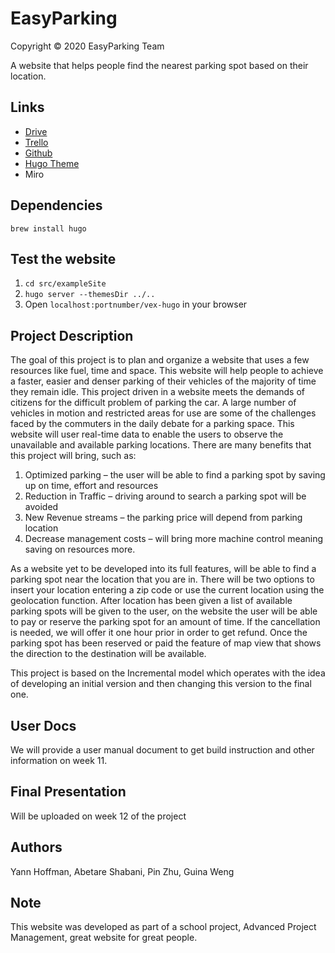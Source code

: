 # EasyParking
Copyright © 2020 EasyParking Team

A website that helps people find the nearest parking spot based on their location.

## Links
* [Drive](https://drive.google.com/drive/folders/1XeDhKQ3tBVu-bmBXwvTrYcLQpHdynRCz?usp=sharing)
* [Trello](https://trello.com/invite/b/zF3XL2sX/adb55d3d1c35d87101e189340013c3a9/project-management)
* [Github](https://github.com/Yann21/project-management)
* [Hugo Theme](https://themes.gohugo.io/vex-hugo/)
* Miro

## Dependencies
`brew install hugo`

## Test the website
1. `cd src/exampleSite`
2. `hugo server --themesDir ../..`
3. Open `localhost:portnumber/vex-hugo` in your browser

## Project Description
The goal of this project is to plan and organize a website that uses a few resources like fuel, time and space. This website will help people to achieve a faster, easier and denser parking of their vehicles of the majority of time they remain idle.
This project driven in a website meets the demands of citizens for the difficult problem of parking the car. A large number of vehicles in motion and restricted areas for use are some of the challenges faced by the commuters in the daily debate for a parking space. This website will user real-time data to enable the users to observe the unavailable and available parking locations. There are many benefits that this project will bring, such as:

1.	Optimized parking – the user will be able to find a parking spot by saving up on time, effort and resources 
2.	Reduction in Traffic – driving around to search a parking spot will be avoided 
3.	New Revenue streams – the parking price will depend from parking location 
4.	Decrease management costs – will bring more machine control meaning saving on resources more.

As a website yet to be developed into its full features, will be able to find a parking spot near the location that you are in. There will be two options to insert your location entering a zip code or use the current location using the geolocation function. After location has been given a list of available parking spots will be given to the user, on the website the user will be able to pay or reserve the parking spot for an amount of time. If the cancellation is needed, we will offer it one hour prior in order to get refund. Once the parking spot has been reserved or paid the feature of map view that shows the direction to the destination will be available. 

This project is based on the Incremental model which operates with the idea of developing an initial version and then changing this version to the final one.

## User Docs
We will provide a user manual document to get build instruction and other information on week 11.

## Final Presentation 
Will be uploaded on week 12 of the project 

## Authors
Yann Hoffman, Abetare Shabani, Pin Zhu, Guina Weng

## Note
This website was developed as part of a school project, Advanced Project Management, great website for great people.
